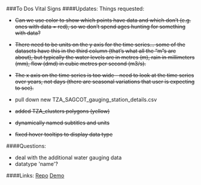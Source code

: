 ###To Dos Vital Signs
####Updates:
Things requested:
* ~~Can we use color to show which points have data and which don’t (e.g. ones with data = red), so we don’t spend ages hunting for something with data?~~

* ~~There need to be units on the y axis for the time series…  some of the datasets have this in the third column (that’s what all the “m”s are about), but typically the water levels are in metres (m), rain in millimeters (mm), flow (dmd) in cubic metres per second (m3/s).~~

* ~~The x axis on the time series is too wide - need to look at the time series over years, not days (there are seasonal variations that user is expecting to see).~~

* pull down new TZA_SAGCOT_gauging_station_details.csv
* ~~added TZA_clusters polygons (yellow)~~
* ~~dynamically named subtitles and units~~
* ~~fixed hover tooltips to display data type~~


####Questions:
* deal with the additional water gauging data 
* datatype 'name'?

####Links:
[Repo](https://github.com/auremoser/VitalSigns-water/)
[Demo](http://auremoser.github.io/VitalSigns-water/)